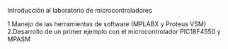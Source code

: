 Introducción al laboratorio de microcontroladores

1.Manejo de las herramientas de software (MPLABX y Proteus VSM)
2.Desarrollo de un primer ejemplo con el microcontrolador PIC18F4550 y MPASM
